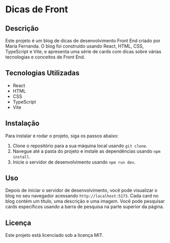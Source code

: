 
<h1> Dicas de Front </h1>

## Descrição

Este projeto é um blog de dicas de desenvolvimento Front End criado por Maria Fernanda. O blog foi construído usando React, HTML, CSS, TypeScript e Vite, e apresenta uma série de cards com dicas sobre várias tecnologias e conceitos de Front End.

## Tecnologias Utilizadas

- React
- HTML
- CSS
- TypeScript
- Vite

## Instalação

Para instalar e rodar o projeto, siga os passos abaixo:

1. Clone o repositório para a sua máquina local usando `git clone`.
2. Navegue até a pasta do projeto e instale as dependências usando `npm install`.
3. Inicie o servidor de desenvolvimento usando `npm run dev`.

## Uso

Depois de iniciar o servidor de desenvolvimento, você pode visualizar o blog no seu navegador acessando `http://localhost:5173`. Cada card no blog contém um título, uma descrição e uma imagem. Você pode pesquisar cards específicos usando a barra de pesquisa na parte superior da página.

## Licença

Este projeto está licenciado sob a licença MIT.

